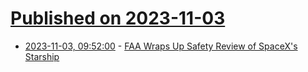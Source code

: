 # [Published on 2023-11-03](index.md)

* [2023-11-03, 09:52:00](https://soylentnews.org/article.pl?sid=23/11/02/1041232&from=rss) - [FAA Wraps Up Safety Review of SpaceX's Starship](https://soylentnews.org/article.pl?sid=23/11/02/1041232&from=rss)
